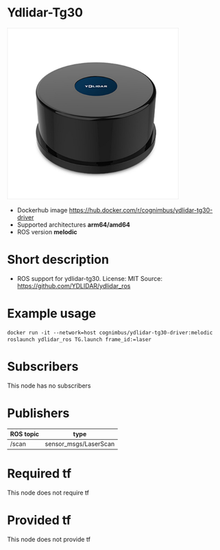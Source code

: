 # Ydlidar-Tg30

<img src="./ydlidar-tg30/ydlidar-tg30-360-laser-scanner-30-m-2.jpg" alt="ydlidar-tg30" width="400"/>

* Dockerhub image https://hub.docker.com/r/cognimbus/ydlidar-tg30-driver
* Supported architectures <b>arm64/amd64</b>
* ROS version <b>melodic</b>

# Short description
* ROS support for ydlidar-tg30.
License: MIT
Source: https://github.com/YDLIDAR/ydlidar_ros

# Example usage
```
docker run -it --network=host cognimbus/ydlidar-tg30-driver:melodic roslaunch ydlidar_ros TG.launch frame_id:=laser
```

# Subscribers
This node has no subscribers


# Publishers
ROS topic | type
--- | ---
/scan | sensor_msgs/LaserScan


# Required tf
This node does not require tf


# Provided tf
This node does not provide tf


